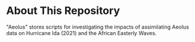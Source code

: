 # About This Repository
"Aeolus" stores scripts for investigating the impacts of assimilating Aeolus data on Hurricane Ida (2021) and the African Easterly Waves.
